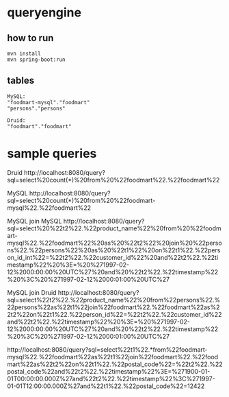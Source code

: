 # queryengine

## how to run
``` 
mvn install
mvn spring-boot:run
```


## tables
```
MySQL:
"foodmart-mysql"."foodmart"
"persons"."persons"

Druid:
"foodmart"."foodmart"
```

# sample queries
Druid
http://localhost:8080/query?sql=select%20count(*)%20from%20%22foodmart%22.%22foodmart%22

MySQL
http://localhost:8080/query?sql=select%20count(*)%20from%20%22foodmart-mysql%22.%22foodmart%22

MySQL join MySQL
http://localhost:8080/query?sql=select%20%22t2%22.%22product_name%22%20from%20%22foodmart-mysql%22.%22foodmart%22%20as%20%22t2%22%20join%20%22persons%22.%22persons%22%20as%20%22t1%22%20on%22t1%22.%22person_id_int%22=%22t2%22.%22customer_id%22%20and%22t2%22.%22timestamp%22%20%3E=%20%271997-02-12%2000:00:00%20UTC%27%20and%20%22t2%22.%22timestamp%22%20%3C%20%271997-02-12%2000:01:00%20UTC%27

MySQL join Druid
http://localhost:8080/query?sql=select%22t2%22.%22product_name%22%20from%22persons%22.%22persons%22as%22t1%22join%22foodmart%22.%22foodmart%22as%22t2%22on%22t1%22.%22person_id%22=%22t2%22.%22customer_id%22and%22t2%22.%22timestamp%22%20%3E=%20%271997-02-12%2000:00:00%20UTC%27%20and%20%22t2%22.%22timestamp%22%20%3C%20%271997-02-12%2000:01:00%20UTC%27

http://localhost:8080/query?sql=select%22t1%22.*from%22foodmart-mysql%22.%22foodmart%22as%22t1%22join%22foodmart%22.%22foodmart%22as%22t2%22on%22t1%22.%22postal_code%22=%22t2%22.%22postal_code%22and%22t2%22.%22timestamp%22%3E=%271900-01-01T00:00:00.000Z%27and%22t2%22.%22timestamp%22%3C%271997-01-01T12:00:00.000Z%27and%22t1%22.%22postal_code%22=12422
